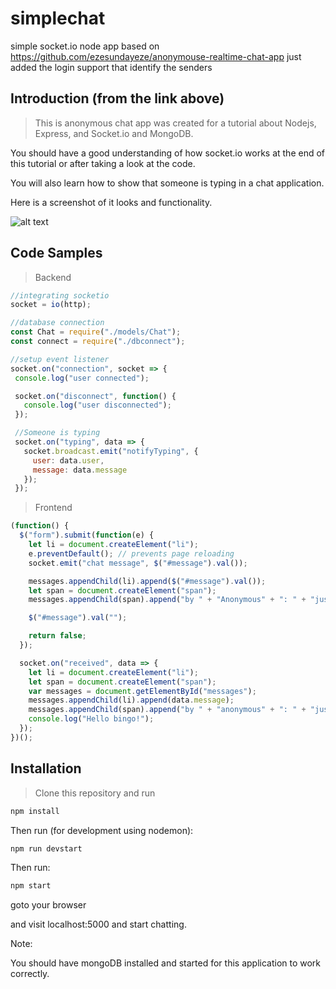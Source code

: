 # simplechat
simple socket.io node app based on https://github.com/ezesundayeze/anonymouse-realtime-chat-app
just added the login support that identify the senders

## Introduction (from the link above)

> This is anonymous chat app was created for a tutorial about Nodejs, Express, and Socket.io and MongoDB.

You should have a good understanding of how socket.io works at the end of this tutorial or after taking a look at the code.

You will also learn how to show that someone is typing in a chat application.

Here is a screenshot of it looks and functionality.

![alt text](https://github.com/rexeze/anonymouse-realtime-chat-app/blob/master/screenshots/chatscreenshot.gif "Chat Screen Shot")

## Code Samples

> Backend

```javascript
//integrating socketio
socket = io(http);

//database connection
const Chat = require("./models/Chat");
const connect = require("./dbconnect");

//setup event listener
socket.on("connection", socket => {
 console.log("user connected");

 socket.on("disconnect", function() {
   console.log("user disconnected");
 });

 //Someone is typing
 socket.on("typing", data => {
   socket.broadcast.emit("notifyTyping", {
     user: data.user,
     message: data.message
   });
 });

```

> Frontend

```javascript
(function() {
  $("form").submit(function(e) {
    let li = document.createElement("li");
    e.preventDefault(); // prevents page reloading
    socket.emit("chat message", $("#message").val());

    messages.appendChild(li).append($("#message").val());
    let span = document.createElement("span");
    messages.appendChild(span).append("by " + "Anonymous" + ": " + "just now");

    $("#message").val("");

    return false;
  });

  socket.on("received", data => {
    let li = document.createElement("li");
    let span = document.createElement("span");
    var messages = document.getElementById("messages");
    messages.appendChild(li).append(data.message);
    messages.appendChild(span).append("by " + "anonymous" + ": " + "just now");
    console.log("Hello bingo!");
  });
})();
```

## Installation

> Clone this repository and run

```bash
npm install

```
Then run (for development using nodemon):

```bash
npm run devstart
```


Then run:

```bash
npm start
```

goto your browser

and visit localhost:5000 and start chatting.

Note:

You should have mongoDB installed and started for this application to work correctly.
